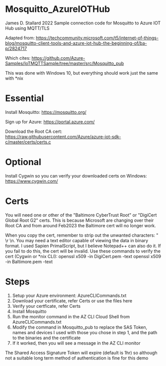 # Mosquitto_AzureIOTHub
James D. Stallard 2022
Sample connection code for Mosquitto to Azure IOT Hub using MQTT/TLS

Adapted from:
https://techcommunity.microsoft.com/t5/internet-of-things-blog/mosquitto-client-tools-and-azure-iot-hub-the-beginning-of/ba-p/2824717

Which cites:
https://github.com/Azure-Samples/IoTMQTTSample/tree/master/src/Mosquitto_pub

This was done with Windows 10, but everything should work just the same with *nix

# Essential
Install Mosquitto: https://mosquitto.org/

Sign up for Azure: https://portal.azure.com/

Download the Root CA cert: https://raw.githubusercontent.com/Azure/azure-iot-sdk-c/master/certs/certs.c

# Optional
Install Cygwin so you can verify your downloaded certs on Windows: https://www.cygwin.com/

# Certs
You will need one or other of the "Baltimore CyberTrust Root" or "DigiCert Global Root G2" certs. This is because Microsoft are changing over their Root CA and from around Feb2023 the Baltimore cert will no longer work.


When you copy the cert, remember to strip out the unwanted characters: " \r \n. You may need a text editor capable of viewing the data in binary format. I used Sapien PrimalScript, but I believe Notepad++ can also do it. If you fail to do this, the cert will be invalid.
Use these commands to verify the cert (Cygwin or *nix CLI):
openssl x509 -in DigiCert.pem -text
openssl x509 -in Baltimore.pem -text

# Steps
1. Setup your Azure environment: AzureCLICommands.txt
2. Download your certificate, refer Certs or use the files here
3. Verify your certficate, refer Certs
4. Install Mosquitto
5. Run the monitor command in the AZ CLI Cloud Shell from AzureCLICommands.txt
6. Modify the command in Mosquitto_pub to replace the SAS Token, names and devices I used with those you chose in step 1, and the path to the binaries and the certificate
7. If it worked, then you will see a message in the AZ CLI monitor

The Shared Access Signature Token will expire (default is 1hr) so although not a suitable long term method of authentication is fine for this demo



